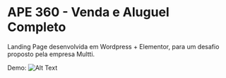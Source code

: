 # APE 360 - Venda e Aluguel Completo

Landing Page desenvolvida em Wordpress + Elementor, para um desafio proposto pela empresa Multti.

Demo:
![Alt Text](https://media.giphy.com/media/Ih3WLlHHCeNdr80AOh/giphy.gif)
